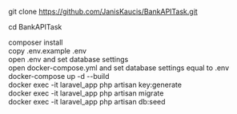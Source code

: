 git clone https://github.com/JanisKaucis/BankAPITask.git

cd BankAPITask 

composer install  
copy .env.example .env  
open .env and set database settings  
open docker-compose.yml and set database settings equal to .env  
docker-compose up -d --build  
docker exec -it laravel_app php artisan key:generate  
docker exec -it laravel_app php artisan migrate  
docker exec -it laravel_app php artisan db:seed  
